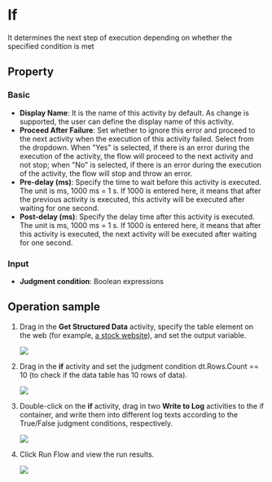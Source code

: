 # If

It determines the next step of execution depending on whether the specified condition is met

## Property

### Basic

- **Display Name**: It is the name of this activity by default. As change is supported, the user can define the display name of this activity.
- **Proceed After Failure**: Set whether to ignore this error and proceed to the next activity when the execution of this activity failed. Select from the dropdown. When "Yes" is selected, if there is an error during the execution of the activity, the flow will proceed to the next activity and not stop; when "No" is selected, if there is an error during the execution of the activity, the flow will stop and throw an error.
- **Pre-delay (ms)**: Specify the time to wait before this activity is executed. The unit is ms, 1000 ms = 1 s. If 1000 is entered here, it means that after the previous activity is executed, this activity will be executed after waiting for one second.
- **Post-delay (ms)**: Specify the delay time after this activity is executed. The unit is ms, 1000 ms = 1 s. If 1000 is entered here, it means that after this activity is executed, the next activity will be executed after waiting for one second.

### Input

- **Judgment condition**: Boolean expressions

## Operation sample

1. Drag in the **Get Structured Data** activity, specify the table element on the web (for example, [a stock website](http://stockpage.10jqka.com.cn/1A0001/#refCountId=stockpage_5c3e9aef_93)), and set the output variable. 

    ![](https://docimages.blob.core.chinacloudapi.cn/images/EnglishDocumentImage/getstructureddata20210506.png)

2. Drag in the **if** activity and set the judgment condition dt.Rows.Count == 10 (to check if the data table has 10 rows of data). 

    ![](https://docimages.blob.core.chinacloudapi.cn/images/EnglishDocumentImage/ifactivity20210506.png)

3. Double-click on the **if** activity, drag in two **Write to Log** activities to the if container, and write them into different log texts according to the True/False judgment conditions, respectively.

    ![](https://docimages.blob.core.chinacloudapi.cn/images/EnglishDocumentImage/ifactivitywritetolog20210506.png)

4. Click Run Flow and view the run results.

    ![](https://docimages.blob.core.chinacloudapi.cn/images/EnglishDocumentImage/stockwebsiterunresult20210506.png)